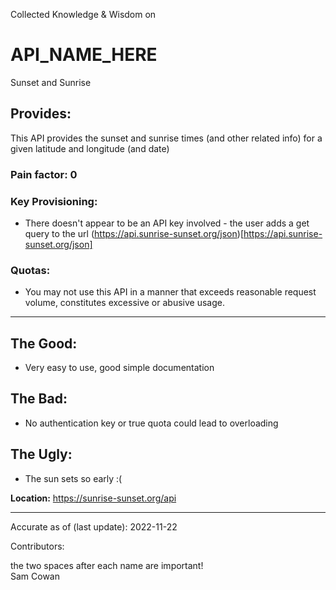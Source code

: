 Collected Knowledge & Wisdom on
# API_NAME_HERE
Sunset and Sunrise
## Provides:
This API provides the sunset and sunrise times (and other related info) for a given latitude and longitude (and date)



### Pain factor: 0


### Key Provisioning:     

- There doesn't appear to be an API key involved - the user adds a get query to the url (https://api.sunrise-sunset.org/json)[https://api.sunrise-sunset.org/json]

### Quotas:
- You may not use this API in a manner that exceeds reasonable request volume, constitutes excessive or abusive usage.

---

## The Good:
- Very easy to use, good simple documentation
## The Bad:
- No authentication key or true quota could lead to overloading
## The Ugly:
- The sun sets so early :(


**Location:** https://sunrise-sunset.org/api

---

Accurate as of (last update):    2022-11-22

Contributors:

the two spaces after each name are important!  
Sam Cowan  
